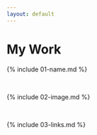 ```yaml
---
layout: default
---
```


# My Work

{% include 01-name.md %}

<br>

{% include 02-image.md %}

<br>

{% include 03-links.md %}

